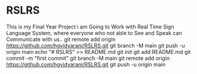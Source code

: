 # RSLRS
This is my Final Year Project i am Going to Work with Real Time Sign Language System, where everyone who not able to See and Speak can Communicate with us..
git remote add origin https://github.com/hgvidyarani/RSLRS.git
git branch -M main
git push -u origin main
echo "# RSLRS" >> README.md
git init
git add README.md
git commit -m "first commit"
git branch -M main
git remote add origin https://github.com/hgvidyarani/RSLRS.git
git push -u origin main
